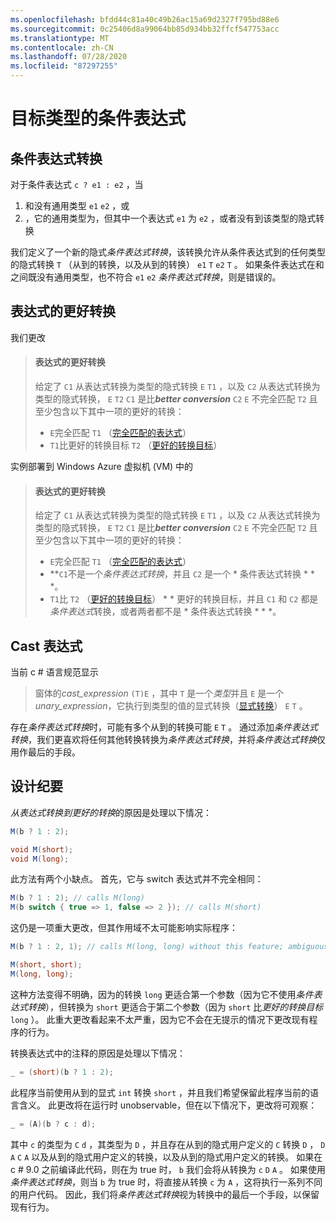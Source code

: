 ```yaml
---
ms.openlocfilehash: bfdd44c81a40c49b26ac15a69d2327f795bd88e6
ms.sourcegitcommit: 0c25406d8a99064bb85d934bb32ffcf547753acc
ms.translationtype: MT
ms.contentlocale: zh-CN
ms.lasthandoff: 07/28/2020
ms.locfileid: "87297255"
---
```

# <a name="target-typed-conditional-expression"></a>目标类型的条件表达式

## <a name="conditional-expression-conversion"></a>条件表达式转换

对于条件表达式 `c ? e1 : e2` ，当

1. 和没有通用类型 `e1` `e2` ，或
2. ，它的通用类型为，但其中一个表达式 `e1` 为 `e2` ，或者没有到该类型的隐式转换

我们定义了一个新的隐式*条件表达式转换*，该转换允许从条件表达式到的任何类型的隐式转换 `T` （从到的转换，以及从到的转换） `e1` `T` `e2` `T` 。  如果条件表达式在和之间既没有通用类型，也不符合 `e1` `e2` *条件表达式转换*，则是错误的。

## <a name="better-conversion-from-expression"></a>表达式的更好转换

我们更改

> #### <a name="better-conversion-from-expression"></a>表达式的更好转换
> 
> 给定了 `C1` 从表达式转换为类型的隐式转换 `E` `T1` ，以及 `C2` 从表达式转换为类型的隐式转换， `E` `T2` `C1` 是比***better conversion*** `C2` `E` 不完全匹配 `T2` 且至少包含以下其中一项的更好的转换：
> 
> * `E`完全匹配 `T1` （[完全匹配的表达式](expressions.md#exactly-matching-expression)）
> * `T1`比更好的转换目标 `T2` （[更好的转换目标](expressions.md#better-conversion-target)）

实例部署到 Windows Azure 虚拟机 (VM) 中的

> #### <a name="better-conversion-from-expression"></a>表达式的更好转换
> 
> 给定了 `C1` 从表达式转换为类型的隐式转换 `E` `T1` ，以及 `C2` 从表达式转换为类型的隐式转换， `E` `T2` `C1` 是比***better conversion*** `C2` `E` 不完全匹配 `T2` 且至少包含以下其中一项的更好的转换：
> 
> * `E`完全匹配 `T1` （[完全匹配的表达式](expressions.md#exactly-matching-expression)）
> * **`C1`不是一个*条件表达式转换*，并且 `C2` 是一个 * 条件表达式转换 * * *。
> * `T1`比 `T2` （[更好的转换目标](expressions.md#better-conversion-target)） * * 更好的转换目标，并且 `C1` 和 `C2` 都是*条件表达式*转换，或者两者都不是 * 条件表达式转换 * * *。

## <a name="cast-expression"></a>Cast 表达式

当前 c # 语言规范显示

> 窗体的*cast_expression* `(T)E` ，其中 `T` 是一个*类型*并且 `E` 是一个*unary_expression*，它执行到类型的值的显式转换（[显式转换](conversions.md#explicit-conversions)） `E` `T` 。

存在*条件表达式转换*时，可能有多个从到的转换可能 `E` `T` 。 通过添加*条件表达式转换*，我们更喜欢将任何其他转换转换为*条件表达式转换*，并将*条件表达式转换*仅用作最后的手段。

## <a name="design-notes"></a>设计纪要

*从表达式转换到更好的转换*的原因是处理以下情况：

```csharp
M(b ? 1 : 2);

void M(short);
void M(long);
```

此方法有两个小缺点。  首先，它与 switch 表达式并不完全相同：

```csharp
M(b ? 1 : 2); // calls M(long)
M(b switch { true => 1, false => 2 }); // calls M(short)
```

这仍是一项重大更改，但其作用域不太可能影响实际程序：

```csharp
M(b ? 1 : 2, 1); // calls M(long, long) without this feature; ambiguous with this feature.

M(short, short);
M(long, long);
```

这种方法变得不明确，因为的转换 `long` 更适合第一个参数（因为它不使用*条件表达式转换*），但转换为 `short` 更适合于第二个参数（因为 `short` 比*更好的转换目标* `long` ）。 此重大更改看起来不太严重，因为它不会在无提示的情况下更改现有程序的行为。

转换表达式中的注释的原因是处理以下情况：

```csharp
_ = (short)(b ? 1 : 2);
```

此程序当前使用从到的显式 `int` 转换 `short` ，并且我们希望保留此程序当前的语言含义。  此更改将在运行时 unobservable，但在以下情况下，更改将可观察：

```csharp
_ = (A)(b ? c : d);
```

其中 `c` 的类型为 `C` `d` ，其类型为 `D` ，并且存在从到的隐式用户定义的 `C` 转换 `D` ， `D` `A` `C` `A` 以及从到的隐式用户定义的转换，以及从到的隐式用户定义的转换。 如果在 c # 9.0 之前编译此代码，则在为 true 时， `b` 我们会将从转换为 `c` `D` `A` 。 如果使用*条件表达式转换*，则当 `b` 为 true 时，将直接从转换 `c` 为 `A` ，这将执行一系列不同的用户代码。 因此，我们将*条件表达式转换*视为转换中的最后一个手段，以保留现有行为。
